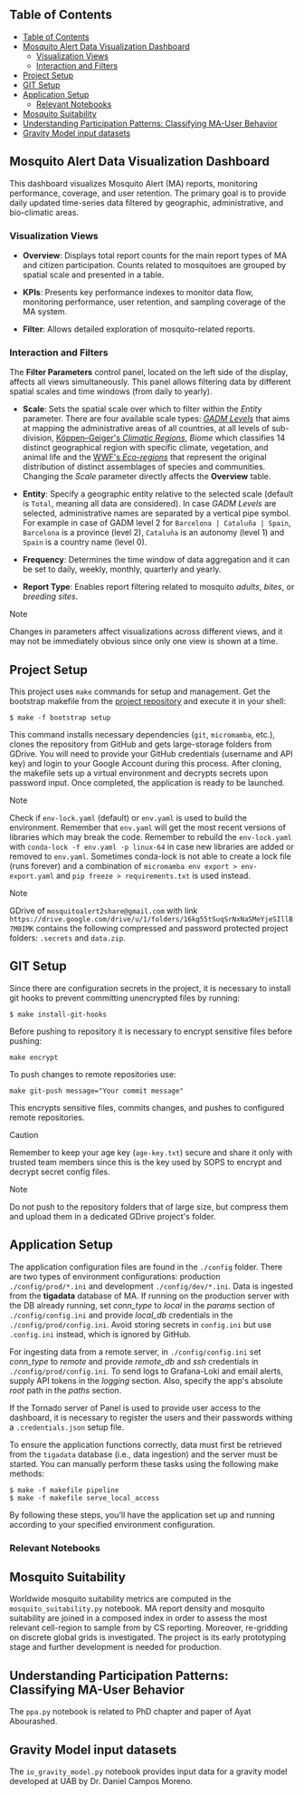 ## Table of Contents

- [Table of Contents](#table-of-contents)
- [Mosquito Alert Data Visualization Dashboard](#mosquito-alert-data-visualization-dashboard)
  - [Visualization Views](#visualization-views)
  - [Interaction and Filters](#interaction-and-filters)
- [Project Setup](#project-setup)
- [GIT Setup](#git-setup)
- [Application Setup](#application-setup)
  - [Relevant Notebooks](#relevant-notebooks)
- [Mosquito Suitability](#mosquito-suitability)
- [Understanding Participation Patterns: Classifying MA-User Behavior](#understanding-participation-patterns-classifying-ma-user-behavior)
- [Gravity Model input datasets](#gravity-model-input-datasets)

## Mosquito Alert Data Visualization Dashboard

This dashboard visualizes Mosquito Alert (MA) reports, monitoring performance, coverage, and user retention. The primary goal is to provide daily updated time-series data filtered by geographic, administrative, and bio-climatic areas.


### Visualization Views

* **Overview**: Displays total report counts for the main report types of MA and citizen participation. Counts related to mosquitoes are grouped by spatial scale and presented in a table.
  
* **KPIs**: Presents key performance indexes to monitor data flow, monitoring performance, user retention, and sampling coverage of the MA system.
  
* **Filter**: Allows detailed exploration of mosquito-related reports.

### Interaction and Filters

The **Filter Parameters** control panel, located on the left side of the display, affects all views simultaneously. This panel allows filtering data by different spatial scales and time windows (from daily to yearly). 

* **Scale**: Sets the spatial scale over which to filter within the *Entity* parameter. There are four available scale types: [*GADM Levels*](https://gadm.org) that aims at mapping the administrative areas of all countries, at all levels of sub-division, [Köppen–Geiger's *Climatic Regions*](https://www.nature.com/articles/sdata2018214), *Biome* which classifies 14 distinct geographical region with specific climate, vegetation, and animal life and the [WWF's *Eco-regions*](https://www.worldwildlife.org/publications/terrestrial-ecoregions-of-the-world) that represent the original distribution of distinct assemblages of species and communities. Changing the *Scale* parameter directly affects the **Overview** table.
  
* **Entity**: Specify a geographic entity relative to the selected scale (default is `Total`, meaning all data are considered). In case *GADM Levels* are selected, administrative names are separated by a vertical pipe symbol. For example in case of GADM level 2 for `Barcelona | Cataluña | Spain`, `Barcelona` is a province (level 2), `Cataluña` is an autonomy (level 1) and `Spain` is a country name (level 0).
  
* **Frequency**: Determines the time window of data aggregation and it can be set to daily, weekly, monthly, quarterly and yearly.
  
* **Report Type**: Enables report filtering related to mosquito *adults*, *bites*, or *breeding sites*.

> [!NOTE]  
> Changes in parameters affect visualizations across different views, and it may not be immediately obvious since only one view is shown at a time.

## Project Setup

This project uses `make` commands for setup and management. Get the bootstrap makefile from the [project repository](https://github.com/Mosquito-Alert/expert_effort.git) and execute it in your shell:

```shell
$ make -f bootstrap setup
```

This command installs necessary dependencies (`git`, `micromamba`, etc.), clones the repository from GitHub and gets large-storage folders from GDrive. You will need to provide your GitHub credentials (username and API key) and login to your Google Account during this process. After cloning, the makefile sets up a virtual environment and decrypts secrets upon password input. Once completed, the application is ready to be launched.

> [!NOTE] 
> Check if `env-lock.yaml` (default) or `env.yaml` is used to build the environment. Remember that `env.yaml` will get the most recent versions of libraries which may break the code. Remember to rebuild  the `env-lock.yaml` with `conda-lock -f env.yaml -p linux-64` in case new libraries are added or removed to `env.yaml`. Sometimes conda-lock is not able to create a lock file (runs forever) and a combination of `micromamba env export > env-export.yaml` and `pip freeze > requirements.txt` is used instead. 

> [!NOTE]
> GDrive of `mosquitoalert2share@gmail.com` with link `https://drive.google.com/drive/u/1/folders/16kg55tSuqSrNxNaSMeYjeSIllB7M0IMK` contains the following compressed and password protected project folders: `.secrets` and `data.zip`.

## GIT Setup

Since there are configuration secrets in the project, it is necessary to install git hooks to prevent committing unencrypted files by running:

```shell
$ make install-git-hooks
```

Before pushing to repository it is necessary to encrypt sensitive files before pushing:

```shell
make encrypt
```

To push changes to remote repositories use:

```shell
make git-push message="Your commit message"
```

This encrypts sensitive files, commits changes, and pushes to configured remote repositories.

> [!CAUTION]
> Remember to keep your age key (`age-key.txt`) secure and share it only with trusted team members since this is the key used by SOPS to encrypt and decrypt secret config files.

> [!NOTE] 
> Do not push to the repository folders that of large size, but compress them and upload them in a dedicated GDrive project's folder.

## Application Setup

The application configuration files are found in the `./config` folder. There are two types of environment configurations: production `./config/prod/*.ini` and development `./config/dev/*.ini`. Data is ingested from the **tigadata** database of MA. If running on the production server with the DB already running, set *conn_type* to *local* in the *params* section of `./config/config.ini` and provide *local_db* credentials in the `./config/prod/config.ini`. Avoid storing secrets in `config.ini` but use `.config.ini` instead, which is ignored by GitHub.

For ingesting data from a remote server, in `./config/config.ini` set *conn_type* to *remote* and provide *remote_db* and *ssh* credentials in `./config/prod/config.ini`. To send logs to Grafana-Loki and email alerts, supply API tokens in the *logging* section. Also, specify the app's absolute *root* path in the *paths* section.

If the Tornado server of Panel is used to provide user access to the dashboard, it is necessary to register the users and their passwords withing a `.credentials.json` setup file.

To ensure the application functions correctly, data must first be retrieved from the `tigadata` database (i.e., data ingestion) and the server must be started. You can manually perform these tasks using the following make methods:

```shell
$ make -f makefile pipeline
$ make -f makefile serve_local_access
```

By following these steps, you'll have the application set up and running according to your specified environment configuration.


### Relevant Notebooks

## Mosquito Suitability

Worldwide mosquito suitability metrics are computed in the `mosquito_suitability.py` notebook. MA report density and mosquito suitability are joined in a composed index in order to assess the most relevant cell-region to sample from by CS reporting. Moreover, re-gridding on discrete global grids is investigated. The project is its early prototyping stage and further development is needed for production.

## Understanding Participation Patterns: Classifying MA-User Behavior

The `ppa.py` notebook is related to PhD chapter and paper of Ayat Abourashed. 

## Gravity Model input datasets

The `io_gravity_model.py` notebook provides input data for a gravity model developed at UAB by Dr. Daniel Campos Moreno.

